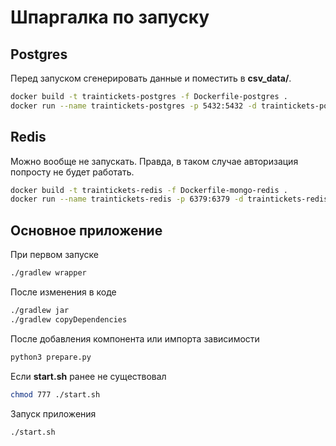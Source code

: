 # Шпаргалка по запуску

## Postgres

Перед запуском сгенерировать данные и поместить в **csv_data/**.

```bash
docker build -t traintickets-postgres -f Dockerfile-postgres .
docker run --name traintickets-postgres -p 5432:5432 -d traintickets-postgres
```

## Redis

Можно вообще не запускать. Правда, в таком случае авторизация попросту не будет работать.

```bash
docker build -t traintickets-redis -f Dockerfile-mongo-redis .
docker run --name traintickets-redis -p 6379:6379 -d traintickets-redis
```

## Основное приложение

При первом запуске

```bash
./gradlew wrapper
```

После изменения в коде

```bash
./gradlew jar
./gradlew copyDependencies
```

После добавления компонента или импорта зависимости

```bash
python3 prepare.py
```

Если **start.sh** ранее не существовал

```bash
chmod 777 ./start.sh
```

Запуск приложения

```bash
./start.sh
```
